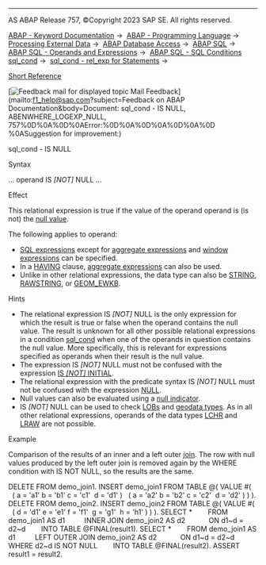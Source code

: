  

* * *

AS ABAP Release 757, ©Copyright 2023 SAP SE. All rights reserved.

[ABAP - Keyword Documentation](javascript:call_link\('abenabap.htm'\)) →  [ABAP - Programming Language](javascript:call_link\('abenabap_reference.htm'\)) →  [Processing External Data](javascript:call_link\('abenabap_language_external_data.htm'\)) →  [ABAP Database Access](javascript:call_link\('abendb_access.htm'\)) →  [ABAP SQL](javascript:call_link\('abenabap_sql.htm'\)) →  [ABAP SQL - Operands and Expressions](javascript:call_link\('abenabap_sql_operands.htm'\)) →  [ABAP SQL - SQL Conditions sql\_cond](javascript:call_link\('abenasql_cond.htm'\)) →  [sql\_cond - rel\_exp for Statements](javascript:call_link\('abenabap_sql_stmt_logexp.htm'\)) → 

[Short Reference](javascript:call_link\('abensql_cond_shortref.htm'\))

 [![](Mail.gif?object=Mail.gif&sap-language=EN "Feedback mail for displayed topic") Mail Feedback](mailto:f1_help@sap.com?subject=Feedback on ABAP Documentation&body=Document: sql_cond - IS NULL, ABENWHERE_LOGEXP_NULL, 757%0D%0A%0D%0AError:%0D%0A%0D%0A%0D%0A%0D
%0ASuggestion for improvement:)

sql\_cond - IS NULL

Syntax

... operand IS *\[*NOT*\]* NULL ...

Effect

This relational expression is true if the value of the operand operand is (is not) the [null value](javascript:call_link\('abennull_value_glosry.htm'\) "Glossary Entry").

The following applies to operand:

-   [SQL expressions](javascript:call_link\('abapsql_expr.htm'\)) except for [aggregate expressions](javascript:call_link\('abapselect_aggregate.htm'\)) and [window expressions](javascript:call_link\('abapselect_over.htm'\)) can be specified.
-   In a [HAVING](javascript:call_link\('abaphaving_clause.htm'\)) clause, [aggregate expressions](javascript:call_link\('abapselect_aggregate.htm'\)) can also be used.
-   Unlike in other relational expressions, the data type can also be [STRING](javascript:call_link\('abenddic_builtin_types.htm'\)), [RAWSTRING](javascript:call_link\('abenddic_builtin_types.htm'\)), or [GEOM\_EWKB](javascript:call_link\('abenddic_builtin_types.htm'\)).

Hints

-   The relational expression IS *\[*NOT*\]* NULL is the only expression for which the result is true or false when the operand contains the null value. The result is unknown for all other possible relational expressions in a condition [sql\_cond](javascript:call_link\('abenasql_cond.htm'\)) when one of the operands in question contains the null value. More specifically, this is relevant for expressions specified as operands when their result is the null value.
-   The expression IS *\[*NOT*\]* NULL must not be confused with the expression [IS *\[*NOT*\]* INITIAL](javascript:call_link\('abenwhere_logexp_initial.htm'\)).
-   The relational expression with the predicate syntax IS *\[*NOT*\]* NULL must not be confused with the expression [NULL](javascript:call_link\('abensql_null.htm'\)).
-   Null values can also be evaluated using a [null indicator](javascript:call_link\('abennull_indicator_glosry.htm'\) "Glossary Entry").
-   IS *\[*NOT*\]* NULL can be used to check [LOBs](javascript:call_link\('abenlob_glosry.htm'\) "Glossary Entry") and [geodata types](javascript:call_link\('abengeo_data_type_glosry.htm'\) "Glossary Entry"). As in all other relational expressions, operands of the data types [LCHR](javascript:call_link\('abenddic_builtin_types.htm'\)) and [LRAW](javascript:call_link\('abenddic_builtin_types.htm'\)) are not possible.

Example

Comparison of the results of an inner and a left outer [join](javascript:call_link\('abenjoin_glosry.htm'\) "Glossary Entry"). The row with null values produced by the left outer join is removed again by the WHERE condition with IS NOT NULL, so the results are the same.

DELETE FROM demo\_join1.
INSERT demo\_join1 FROM TABLE @( VALUE #(
  ( a = 'a1' b = 'b1' c = 'c1'  d = 'd1' )
  ( a = 'a2' b = 'b2' c = 'c2'  d = 'd2' ) ) ).
DELETE FROM demo\_join2.
INSERT demo\_join2 FROM TABLE @( VALUE #(
  ( d = 'd1' e = 'e1' f = 'f1'  g = 'g1'  h = 'h1' ) ) ).
SELECT \*
       FROM demo\_join1 AS d1
         INNER JOIN demo\_join2 AS d2
           ON d1~d = d2~d
       INTO TABLE @FINAL(result1).
SELECT \*
       FROM demo\_join1 AS d1
         LEFT OUTER JOIN demo\_join2 AS d2
           ON d1~d = d2~d
       WHERE d2~d IS NOT NULL
       INTO TABLE @FINAL(result2).
ASSERT result1 = result2.